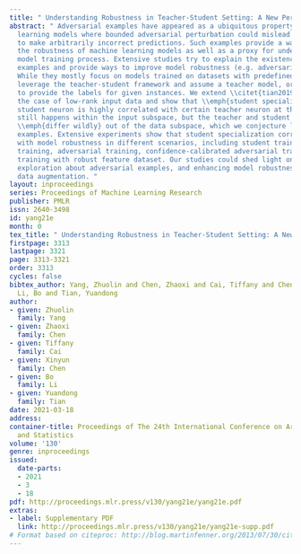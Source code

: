 ```yaml
---
title: " Understanding Robustness in Teacher-Student Setting: A New Perspective "
abstract: " Adversarial examples have appeared as a ubiquitous property of machine
  learning models where bounded adversarial perturbation could mislead the models
  to make arbitrarily incorrect predictions. Such examples provide a way to assess
  the robustness of machine learning models as well as a proxy for understanding the
  model training process. Extensive studies try to explain the existence of adversarial
  examples and provide ways to improve model robustness (e.g. adversarial training).
  While they mostly focus on models trained on datasets with predefined labels, we
  leverage the teacher-student framework and assume a teacher model, or \\emph{oracle},
  to provide the labels for given instances. We extend \\citet{tian2019student} in
  the case of low-rank input data and show that \\emph{student specialization} (trained
  student neuron is highly correlated with certain teacher neuron at the same layer)
  still happens within the input subspace, but the teacher and student nodes could
  \\emph{differ wildly} out of the data subspace, which we conjecture leads to adversarial
  examples. Extensive experiments show that student specialization correlates strongly
  with model robustness in different scenarios, including student trained via standard
  training, adversarial training, confidence-calibrated adversarial training, and
  training with robust feature dataset. Our studies could shed light on the future
  exploration about adversarial examples, and enhancing model robustness via principled
  data augmentation. "
layout: inproceedings
series: Proceedings of Machine Learning Research
publisher: PMLR
issn: 2640-3498
id: yang21e
month: 0
tex_title: " Understanding Robustness in Teacher-Student Setting: A New Perspective "
firstpage: 3313
lastpage: 3321
page: 3313-3321
order: 3313
cycles: false
bibtex_author: Yang, Zhuolin and Chen, Zhaoxi and Cai, Tiffany and Chen, Xinyun and
  Li, Bo and Tian, Yuandong
author:
- given: Zhuolin
  family: Yang
- given: Zhaoxi
  family: Chen
- given: Tiffany
  family: Cai
- given: Xinyun
  family: Chen
- given: Bo
  family: Li
- given: Yuandong
  family: Tian
date: 2021-03-18
address: 
container-title: Proceedings of The 24th International Conference on Artificial Intelligence
  and Statistics
volume: '130'
genre: inproceedings
issued:
  date-parts:
  - 2021
  - 3
  - 18
pdf: http://proceedings.mlr.press/v130/yang21e/yang21e.pdf
extras:
- label: Supplementary PDF
  link: http://proceedings.mlr.press/v130/yang21e/yang21e-supp.pdf
# Format based on citeproc: http://blog.martinfenner.org/2013/07/30/citeproc-yaml-for-bibliographies/
---
```

